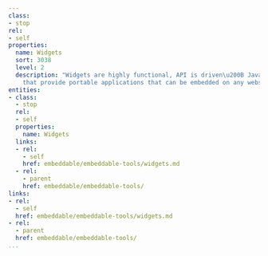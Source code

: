 ```yaml
---
class:
- stop
rel:
- self
properties:
  name: Widgets
  sort: 3038
  level: 2
  description: "Widgets are highly functional, API is driven\u200B JavaScript tools
    that provide portable applications that can be embedded on any website or application."
entities:
- class:
  - stop
  rel:
  - self
  properties:
    name: Widgets
  links:
  - rel:
    - self
    href: embeddable/embeddable-tools/widgets.md
  - rel:
    - parent
    href: embeddable/embeddable-tools/
links:
- rel:
  - self
  href: embeddable/embeddable-tools/widgets.md
- rel:
  - parent
  href: embeddable/embeddable-tools/
...
```

